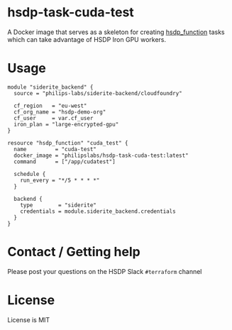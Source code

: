 # hsdp-task-cuda-test

A Docker image that serves as a skeleton for creating [hsdp_function](https://registry.terraform.io/providers/philips-software/hsdp/latest/docs/resources/function) tasks which can take advantage of HSDP Iron GPU workers.

# Usage

```hcl
module "siderite_backend" {
  source = "philips-labs/siderite-backend/cloudfoundry"

  cf_region   = "eu-west"
  cf_org_name = "hsdp-demo-org"
  cf_user     = var.cf_user
  iron_plan = "large-encrypted-gpu"
}

resource "hsdp_function" "cuda_test" {
  name         = "cuda-test"
  docker_image = "philipslabs/hsdp-task-cuda-test:latest"
  command      = ["/app/cudatest"]

  schedule {
    run_every = "*/5 * * * *"
  }

  backend {
    type        = "siderite"
    credentials = module.siderite_backend.credentials
  }
}
```

# Contact / Getting help

Please post your questions on the HSDP Slack `#terraform` channel

# License

License is MIT
